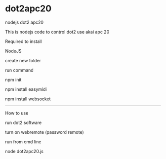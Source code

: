 # dot2apc20
nodejs dot2 apc20


This is nodejs code to control dot2 use akai apc 20


Required to install

NodeJS

create new folder

run command

npm init

npm install easymidi

npm install websocket



-------------------------


How to use


run dot2 software

turn on webremote (password remote)


run from cmd line

node dot2apc20.js

